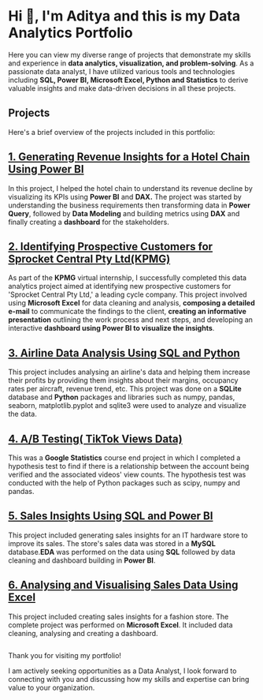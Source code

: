# Hi 👋, I'm Aditya and this is my Data Analytics Portfolio
Here you can view my diverse range of projects that demonstrate my skills and experience in **data analytics, visualization, and problem-solving**. As a passionate data analyst, I have utilized various tools and technologies including **SQL, Power BI, Microsoft Excel, Python and Statistics**  to derive valuable insights and make data-driven decisions in all these projects.
<br>
## Projects
Here's a brief overview of the projects included in this portfolio:
<br>
## [1. Generating Revenue Insights for a Hotel Chain Using Power BI](https://github.com/A0-z/data_analytics_portfolio/tree/7e9d19fba0799c1213c8aeef5093af8636cce928/1.%20Generating%20Revenue%20Insights%20for%20a%20Hotel%20Chain%20Using%20Power%20BI)
In this project, I helped the hotel chain to understand its revenue decline by visualizing its KPIs using **Power BI** and **DAX.** The project was started by understanding the business requirements then transforming data in **Power Query**, followed by **Data Modeling** and building metrics using **DAX** and finally creating a **dashboard** for the stakeholders.
<br>
## [2. Identifying Prospective Customers for Sprocket Central Pty Ltd(KPMG)](https://github.com/A0-z/data_analytics_portfolio/tree/35e3f6bf4cd38d3979af99d8908be251e1ca8421/2.%20Identifying%20Prospective%20Customers%20for%20Sprocket%20Central%20Pty%20Ltd(KPMG))
As part of the **KPMG** virtual internship, I successfully completed this data analytics project aimed at identifying new prospective customers for 'Sprocket Central Pty Ltd,' a leading cycle company. This project involved using **Microsoft Excel** for data cleaning and analysis, **composing a detailed e-mail** to communicate the findings to the client, **creating an informative presentation** outlining the work process and next steps, and developing an interactive **dashboard using Power BI to visualize the insights**.
<br>
## [3. Airline Data Analysis Using SQL and Python](https://github.com/A0-z/data_analytics_portfolio/tree/1099ecd24d98b8c63481cbeb08f2c321f87029de/3.%20Airline%20Data%20Analysis%20Using%20SQL%20and%20Python)
This project includes analysing an airline's data and helping them increase their profits by providing them insights about their margins, occupancy rates per aircraft, revenue trend, etc. This project was done on a **SQLite** database and **Python** packages and libraries such as numpy, pandas, seaborn, matplotlib.pyplot and sqlite3 were used to analyze and visualize the data.
## [4. A/B Testing( TikTok Views Data)](https://github.com/A0-z/data_analytics_portfolio/tree/ece930b0b90f770bced98bf22dd926e71f3ade0f/4.%20AB%20Testing(%20TikTok%20Views%20Data))
This was a **Google Statistics** course end project in which I completed a hypothesis test to find if there is a relationship between the account being verified and the associated videos' view counts. The hypothesis test was conducted with the help of Python packages such as scipy, numpy and pandas.
## [5. Sales Insights Using SQL and Power BI](https://github.com/A0-z/data_analytics_portfolio/tree/65af0272ce9d43b3a6bb22dd51f92df7cd559133/5.%20Sales%20Insights%20Using%20SQL%20and%20Power%20BI)
This project included generating sales insights for an IT hardware store to improve its sales. The store's sales data was stored in a **MySQL** database.**EDA** was performed on the data using **SQL** followed by data cleaning and dashboard building in **Power BI**.  
## [6. Analysing and Visualising Sales Data Using Excel](https://github.com/A0-z/data_analytics_portfolio/tree/29107c88c32b2602ea503d22595dc6fd8c7999ce/6.%20Analysing%20and%20Visualising%20Sales%20Data%20Using%20Excel)
This project included creating sales insights for a fashion store. The complete project was performed on **Microsoft Excel**. It included data cleaning, analysing and creating a dashboard.
<br>
  <pre></pre>  Thank you for visiting my portfolio!
I am actively seeking opportunities as a Data Analyst, I look forward to connecting with you and discussing how my skills and expertise can bring value to your organization.

